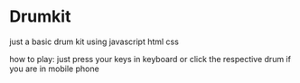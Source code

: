 # Drumkit

just a basic drum kit using javascript html css

how to play:
just press your keys in keyboard or click the respective drum if you are in mobile phone
